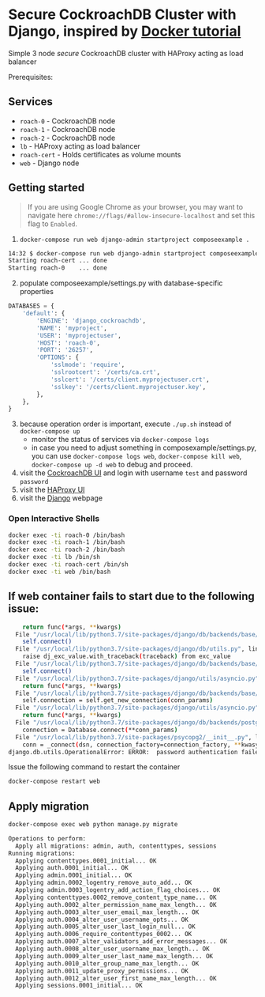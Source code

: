 # Secure CockroachDB Cluster with Django, inspired by [Docker tutorial](https://docs.docker.com/compose/django/)
Simple 3 node *secure* CockroachDB cluster with HAProxy acting as load balancer

Prerequisites:

## Services
* `roach-0` - CockroachDB node
* `roach-1` - CockroachDB node
* `roach-2` - CockroachDB node
* `lb` - HAProxy acting as load balancer
* `roach-cert` - Holds certificates as volume mounts
* `web` - Django node

## Getting started
>If you are using Google Chrome as your browser, you may want to navigate here `chrome://flags/#allow-insecure-localhost` and set this flag to `Enabled`.

1) `docker-compose run web django-admin startproject composeexample .`

```bash
14:32 $ docker-compose run web django-admin startproject composeexample .
Starting roach-cert ... done
Starting roach-0    ... done
```

2) populate composeexample/settings.py with database-specific properties

```python
DATABASES = {
    'default': {
        'ENGINE': 'django_cockroachdb',
        'NAME': 'myproject',
        'USER': 'myprojectuser',
        'HOST': 'roach-0',
        'PORT': '26257',
        'OPTIONS': {
            'sslmode': 'require',
            'sslrootcert': '/certs/ca.crt',
            'sslcert': '/certs/client.myprojectuser.crt',
            'sslkey': '/certs/client.myprojectuser.key',
        },
    },
}
```

3) because operation order is important, execute `./up.sh` instead of `docker-compose up`
   - monitor the status of services via `docker-compose logs`
   - in case you need to adjust something in composexample/settings.py, you can
          use `docker-compose logs web`, `docker-compose kill web`, `docker-compose up -d web`
          to debug and proceed.
4) visit the [CockroachDB UI](https://localhost:8080) and login with username `test` and password `password`
5) visit the [HAProxy UI](http://localhost:8081)
6) visit the [Django](http://localhost:8000) webpage

### Open Interactive Shells
```bash
docker exec -ti roach-0 /bin/bash
docker exec -ti roach-1 /bin/bash
docker exec -ti roach-2 /bin/bash
docker exec -ti lb /bin/sh
docker exec -ti roach-cert /bin/sh
docker exec -ti web /bin/bash
```

## If web container fails to start due to the following issue:

```bash
    return func(*args, **kwargs)
  File "/usr/local/lib/python3.7/site-packages/django/db/backends/base/base.py", line 219, in ensure_connection
    self.connect()
  File "/usr/local/lib/python3.7/site-packages/django/db/utils.py", line 90, in __exit__
    raise dj_exc_value.with_traceback(traceback) from exc_value
  File "/usr/local/lib/python3.7/site-packages/django/db/backends/base/base.py", line 219, in ensure_connection
    self.connect()
  File "/usr/local/lib/python3.7/site-packages/django/utils/asyncio.py", line 26, in inner
    return func(*args, **kwargs)
  File "/usr/local/lib/python3.7/site-packages/django/db/backends/base/base.py", line 200, in connect
    self.connection = self.get_new_connection(conn_params)
  File "/usr/local/lib/python3.7/site-packages/django/utils/asyncio.py", line 26, in inner
    return func(*args, **kwargs)
  File "/usr/local/lib/python3.7/site-packages/django/db/backends/postgresql/base.py", line 187, in get_new_connection
    connection = Database.connect(**conn_params)
  File "/usr/local/lib/python3.7/site-packages/psycopg2/__init__.py", line 127, in connect
    conn = _connect(dsn, connection_factory=connection_factory, **kwasync)
django.db.utils.OperationalError: ERROR:  password authentication failed for user myprojectuser
```

Issue the following command to restart the container

```bash
docker-compose restart web
```

## Apply migration

```bash
docker-compose exec web python manage.py migrate
```

```bash
Operations to perform:
  Apply all migrations: admin, auth, contenttypes, sessions
Running migrations:
  Applying contenttypes.0001_initial... OK
  Applying auth.0001_initial... OK
  Applying admin.0001_initial... OK
  Applying admin.0002_logentry_remove_auto_add... OK
  Applying admin.0003_logentry_add_action_flag_choices... OK
  Applying contenttypes.0002_remove_content_type_name... OK
  Applying auth.0002_alter_permission_name_max_length... OK
  Applying auth.0003_alter_user_email_max_length... OK
  Applying auth.0004_alter_user_username_opts... OK
  Applying auth.0005_alter_user_last_login_null... OK
  Applying auth.0006_require_contenttypes_0002... OK
  Applying auth.0007_alter_validators_add_error_messages... OK
  Applying auth.0008_alter_user_username_max_length... OK
  Applying auth.0009_alter_user_last_name_max_length... OK
  Applying auth.0010_alter_group_name_max_length... OK
  Applying auth.0011_update_proxy_permissions... OK
  Applying auth.0012_alter_user_first_name_max_length... OK
  Applying sessions.0001_initial... OK
```

